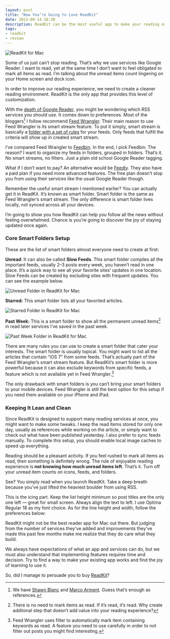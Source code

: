 ```yaml
---
layout: post
title: "Now You’re Going to Love ReadKit"
date: 2013-09-14 16:30
description: ReadKit can be the most useful app to make your reading experience wonderful with just a few configurations.
tags:
- readkit
- review
---
```


![ [ReadKit for Mac][] ](http://images.sayzlim.net/2013/09/readkit_intro.jpg "ReadKit for Mac")

[ReadKit for Mac]: http://images.sayzlim.net/2013/09/readkit_intro.jpg

Some of us just can’t stop reading. That’s why we use services like Google Reader. I want to read, yet at the same time I don’t want to feel obligated to mark all items as read. I’m talking about the unread items count lingering on your Home screen and dock icon.

<!--more-->

In order to improve our reading experience, we need to create a cleaner reading environment. ReadKit is the only app that provides this level of customization.

With the [death of Google Reader][1], you might be wondering which RSS services you should use. It comes down to preferences. Most of the bloggers[^1] I follow recommend [Feed Wrangler][2]. Their main reason to use Feed Wrangler is its smart stream feature. To put it simply, smart stream is basically a [folder with a set of rules][3] for your feeds. Only feeds that fulfill the criteria will show up in created smart stream.

I’ve compared Feed Wrangler to [Feedbin][4]. In the end, I pick Feedbin. The reason? I want to organize my feeds in folders, grouped in folders. That’s it. No smart streams, no filters. Just a plain old school Google Reader tagging.

What if I don’t want to pay? An alternative would be [Feedly][5]. They also have a paid plan if you need more advanced features. The free plan doesn’t stop you from using their services like the usual Google Reader though.

Remember the useful smart stream I mentioned earlier? You can actually get it in ReadKit. It’s known as smart folder. Smart folder is the same as Feed Wrangler’s smart stream. The only difference is smart folder lives locally, not synced across all your devices.

I’m going to show you how ReadKit can help you follow all the news without feeling overwhelmed. Chance is you’re going to discover the joy of staying updated once again.

### Core Smart Folders Setup
These are the list of smart folders almost everyone need to create at first:

**Unread**: It can also be called **Slow Feeds**. This smart folder compiles all the important feeds, usually 2–3 posts every week, you haven’t read in one place. It’s a quick way to see all your favorite sites’ updates in one location. Slow Feeds can be created by excluding sites with frequent updates. You can see the example below.

![ [Unread Folder in ReadKit for Mac][] ](http://images.sayzlim.net/2013/09/readkit_unread.jpg "Unread Folder in ReadKit for Ma")

[Unread Folder in ReadKit for Mac]: http://images.sayzlim.net/2013/09/readkit_unread.jpg

**Starred:** This smart folder lists all your favorited articles.

![ [Starred Folder in ReadKit for Mac][] ](http://images.sayzlim.net/2013/09/readkit_starred.jpg "Starred Folder in ReadKit for Mac")

[Starred Folder in ReadKit for Mac]: http://images.sayzlim.net/2013/09/readkit_starred.jpg

**Past Week:** This is a smart folder to show all the permanent  unread items[^2] in read later services I’ve saved in the past week.

![ [Past Week Folder in ReadKit for Mac][] ](http://images.sayzlim.net/2013/09/readkit_past_week.jpg "Past Week Folder in ReadKit for Mac")

[Past Week Folder in ReadKit for Mac]: http://images.sayzlim.net/2013/09/readkit_past_week.jpg

There are many rules you can use to create a smart folder that cater your interests. The smart folder is usually topical. You might want to list all the articles that contain “iOS 7” from some feeds. That’s actually part of the Feed Wrangler’s smart stream feature. But ReadKit’s smart folder is more powerful because it can also exclude keywords from specific feeds, a feature which is not available yet in Feed Wrangler.[^3]

The only drawback with smart folders is you can’t bring your smart folders to your mobile devices. Feed Wrangler is still the best option for this setup if you need them available on your iPhone and iPad.

### Keeping It Lean and Clean
Since ReadKit is designed to support many reading services at once, you might want to make some tweaks. I keep the read items stored for only one day, usually as references while working on the article, or simply want to check out what have been published yesterday. I also prefer to sync feeds manually. To complete this setup, you should enable local image caches to speed up everything.

Reading should be a pleasant activity. If you feel rushed to mark all items as read, then something is definitely wrong. The rule of enjoyable reading experience is **not knowing how much unread items left**. That’s it. Turn off your unread item counts on icons, feeds, and folders.

See? You simply read when you launch ReadKit. Take a deep breath because you’ve just lifted the heaviest boulder from using RSS.

This is the icing part. Keep the list height minimum so post titles are the only one left — great for small screen. Always align the text to left. I use Optima Regular 18 as my font choice. As for the line height and width, follow the preferences below:

ReadKit might not be the best reader app for Mac out there. But judging from the number of services they’ve added and improvements they’ve made this past few months make me realize that they do care what they build.

We always have expectations of what an app and services can do, but we must also understand that implementing features requires time and decision. Try to find a way to make your existing app works and find the joy of learning to use it.

So, did I manage to persuade you to buy [ReadKit](https://itunes.apple.com/us/app/readkit/id588726889?mt=12&uo=4&at=11ld6n&ct=readkit "ReadKit")?


[^1]: We have [Shawn Blanc](http://shawnblanc.net/2013/06/feed-wrangler-smart-streams/ "Feed Wrangler&#39;s Smart Streams — Shawn Blanc") and [Marco Arment](http://www.marco.org/2013/06/28/drang-feeds "Feedle-dee-dee – Marco.org"). Guess that’s enough as references.

[^2]: There is no need to mark items as read. If it’s read, it’s read. Why create additonal step that doesn’t add value into your reading experience?

[^3]: Feed Wrangler uses filter to automatically mark item containing keywords as read. A feature you need to use carefully in order to not filter out posts you might find interesting.

[1]: http://googlereader.blogspot.com/2013/07/a-final-farewell.html "Official Google Reader Blog: A final farewell"
[2]: http://feedwrangler.net/ "Feed Wrangler"
[3]: http://sayzlim.net/nested-rules-osx/ "sayzlim.net: Why You Should Start Using OS X Nested Rules"
[4]: https://feedbin.me/ "Feedbin"
[5]: http://www.feedly.com/ "feedly: your news. delivered."